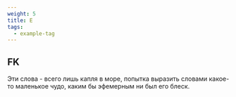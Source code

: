 ```yaml
---
weight: 5
title: E
tags:
  - example-tag
---
```


## FK

Эти слова - всего лишь капля в море, попытка выразить словами какое-то маленькое чудо, каким бы эфемерным ни был его блеск.